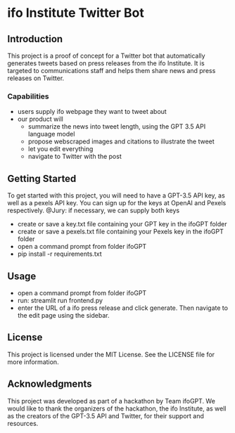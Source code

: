 # ifo Institute Twitter Bot

## Introduction
This project is a proof of concept for a Twitter bot that automatically generates tweets based on press releases from the ifo Institute. It is targeted to communications staff and helps them share news and press releases on Twitter.

### Capabilities
- users supply ifo webpage they want to tweet about
- our product will
  - summarize the news into tweet length, using the GPT 3.5 API language model
  - propose webscraped images and citations to illustrate the tweet
  - let you edit everything
  - navigate to Twitter with the post


## Getting Started
To get started with this project, you will need to have a GPT-3.5 API key, as well as a pexels API key. You can sign up for the keys at OpenAI and Pexels respectively.
@Jury: if necessary, we can supply both keys 

- create or save a key.txt file containing your GPT key in the ifoGPT folder
- create or save a pexels.txt file containing your Pexels key in the ifoGPT folder
- open a command prompt from folder ifoGPT
- pip install -r requirements.txt


## Usage
- open a command prompt from folder ifoGPT
- run: streamlit run frontend.py
- enter the URL of a ifo press release and click generate. Then navigate to the edit page using the sidebar.

## License
This project is licensed under the MIT License. See the LICENSE file for more information.

## Acknowledgments
This project was developed as part of a hackathon by Team ifoGPT. We would like to thank the organizers of the hackathon, the ifo Institute, as well as the creators of the GPT-3.5 API and Twitter, for their support and resources.
